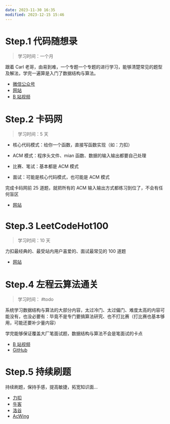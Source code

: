 ```yaml
---
date: 2023-11-30 16:35
modified: 2023-12-15 15:46
---
```

# Step.1 代码随想录

>学习时间：一个月

跟着 Carl 老哥，由易到难，一个专题一个专题的进行学习，能够清楚常见的题型及解法，学完一遍算是入门了数据结构与算法。

- [微信公众号](https://mp.weixin.qq.com/s/weyitJcVHBgFtSc19cbPdw)
- [网站](https://programmercarl.com/)
- [B 站视频](https://space.bilibili.com/525438321/channel/collectiondetail?sid=180037)

# Step.2 卡码网

>学习时间：5 天

- 核心代码模式：给你一个函数，直接写函数实现（如：力扣）
- ACM 模式：程序头文件、mian 函数、数据的输入输出都要自己处理

- 比赛、笔试：基本都是 ACM 模式
- 面试：可能是核心代码模式，也可能是 ACM 模式

完成卡码网前 25 道题，就把所有的 ACM 输入输出方式都练习到位了，不会有任何盲区

- [网站](https://kamacoder.com/)

# Step.3 LeetCodeHot100

>学习时间：10 天

力扣最经典的、最受站内用户喜爱的、面试最常见的 100 道题

- [网站](https://leetcode.cn/studyplan/top-100-liked/)

# Step.4 左程云算法通关

>学习时间： #todo 

系统学习数据结构与算法的大部分内容，太过冷门、太过偏门、难度太高的内容可能没有，也没必要有：毕竟不是专门要搞算法研究、也不打比赛（打比赛也基本够用，可能还要补少量内容）

学完能够保证覆盖大厂笔面试题，数据结构与算法不会是笔面试的卡点

- [B 站视频](https://space.bilibili.com/8888480/channel/seriesdetail?sid=3509640)
- [GitHub](https://github.com/algorithmzuo/algorithm-journey)

# Step.5 持续刷题

持续刷题，保持手感，提高敏捷，拓宽知识面...

- [力扣](https://leetcode.cn/)
- [牛客](https://www.nowcoder.com/)
- [洛谷](https://www.luogu.com.cn/)
- [AcWing](https://www.acwing.com/)

